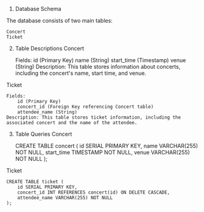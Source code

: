 1. Database Schema

The database consists of two main tables:

    Concert
    Ticket

2. Table Descriptions
Concert

    Fields:
        id (Primary Key)
        name (String)
        start_time (Timestamp)
        venue (String)
    Description: This table stores information about concerts, including the concert's name, start time, and venue.

Ticket

    Fields:
        id (Primary Key)
        concert_id (Foreign Key referencing Concert table)
        attendee_name (String)
    Description: This table stores ticket information, including the associated concert and the name of the attendee.

3. Table Queries
Concert

    CREATE TABLE concert (
        id SERIAL PRIMARY KEY,
        name VARCHAR(255) NOT NULL,
        start_time TIMESTAMP NOT NULL,
        venue VARCHAR(255) NOT NULL
    );

Ticket

    CREATE TABLE ticket (
        id SERIAL PRIMARY KEY,
        concert_id INT REFERENCES concert(id) ON DELETE CASCADE,
        attendee_name VARCHAR(255) NOT NULL
    );